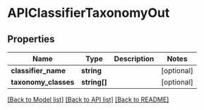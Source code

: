 # APIClassifierTaxonomyOut

## Properties
Name | Type | Description | Notes
------------ | ------------- | ------------- | -------------
**classifier_name** | **string** |  | [optional] 
**taxonomy_classes** | **string[]** |  | [optional] 

[[Back to Model list]](../README.md#documentation-for-models) [[Back to API list]](../README.md#documentation-for-api-endpoints) [[Back to README]](../README.md)


